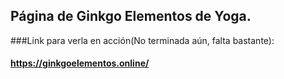 ## Página de Ginkgo Elementos de Yoga.


###Link para verla en acción(No terminada aún, falta bastante): 
#### https://ginkgoelementos.online/


